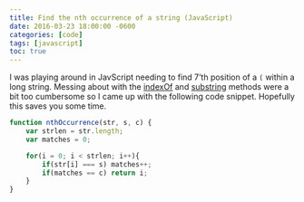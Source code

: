 ```yaml
---
title: Find the nth occurrence of a string (JavaScript)
date: 2016-03-23 18:00:00 -0600
categories: [code]
tags: [javascript]
toc: true
---
```

I was playing around in JavScript needing to find 7’th position of a `(` within a long string. Messing about with the [indexOf](https://www.w3schools.com/jsref/jsref_indexof.asp) and [substring](https://www.w3schools.com/jsref/jsref_substring.asp) methods were a bit too cumbersome so I came up with the following code snippet. Hopefully this saves you some time.

```js
function nthOccurrence(str, s, c) {
    var strlen = str.length;
    var matches = 0;

    for(i = 0; i < strlen; i++){
        if(str[i] === s) matches++;
        if(matches == c) return i;
    }
}
```
